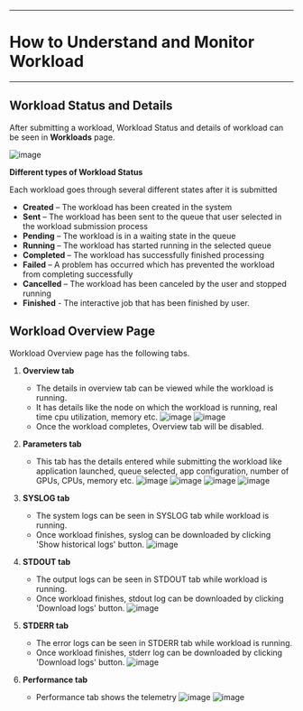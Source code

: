 ***
# How to Understand and Monitor Workload
***

## **Workload Status and Details**
After submitting a workload, Workload Status and details of workload can be seen in **Workloads** page.

   ![image](https://github.com/amddcgpuce/AMDAcceleratorCloudGuides/assets/137475062/8ff78b1e-027e-46a7-9166-b9a5a7056e40)

**Different types of Workload Status**<br/>  

Each workload goes through several different states after it is submitted 
* **Created** – The workload has been created in the system
* **Sent** – The workload has been sent to the queue that user selected in the workload submission process
* **Pending** – The workload is in a waiting state in the queue
* **Running** – The workload has started running in the selected queue
* **Completed** – The workload has successfully finished processing
* **Failed** – A problem has occurred which has prevented the workload from completing successfully
* **Cancelled** – The workload has been canceled by the user and stopped running
* **Finished** - The interactive job that has been finished by user.

## **Workload Overview Page**

Workload Overview page has the following tabs.
1. **Overview tab**  
   * The details in overview tab can be viewed while the workload is running.
   * It has details like the node on which the workload is running, real time cpu utilization, memory etc.
     ![image](https://github.com/amddcgpuce/AMDAcceleratorCloudGuides/assets/137475062/3fed5764-adb1-41c7-8cd3-b3c6487ff77c)
     ![image](https://github.com/amddcgpuce/AMDAcceleratorCloudGuides/assets/137475062/842e4eea-3666-4d56-b516-328a964bd559)
   * Once the workload completes, Overview tab will be disabled.
    
2. **Parameters tab**
   * This tab has the details entered while submitting the workload like application launched, queue selected, app configuration, number of GPUs, CPUs, memory etc.
     ![image](https://github.com/amddcgpuce/AMDAcceleratorCloudGuides/assets/137475062/da856773-47c6-4af2-afb2-bbde93e54c37)
     ![image](https://github.com/amddcgpuce/AMDAcceleratorCloudGuides/assets/137475062/e4ba9d23-58e7-438b-a541-9f191a802c3c)
     ![image](https://github.com/amddcgpuce/AMDAcceleratorCloudGuides/assets/137475062/a6bdb4f6-220c-4e6f-badc-7288e2041afe)
     ![image](https://github.com/amddcgpuce/AMDAcceleratorCloudGuides/assets/137475062/b1f08736-4ba9-429a-b94b-79d7fb13d468)
     
3. **SYSLOG tab**
    * The system logs can be seen in SYSLOG tab while workload is running.
    * Once workload finishes, syslog can be downloaded by clicking 'Show historical logs' button.
      ![image](https://github.com/amddcgpuce/AMDAcceleratorCloudGuides/assets/137475062/fe86eef0-e24b-4777-a6a1-ff576fdb4b82)
      
4. **STDOUT tab**
    * The output logs can be seen in STDOUT tab while workload is running.
    * Once workload finishes, stdout log can be downloaded by clicking 'Download logs' button.
      ![image](https://github.com/amddcgpuce/AMDAcceleratorCloudGuides/assets/137475062/66b13e07-108f-4c3c-83ed-49bd815e9167)
      
5. **STDERR tab**
    * The error logs can be seen in STDERR tab while workload is running.
    * Once workload finishes, stderr log can be downloaded by clicking 'Download logs' button.
      ![image](https://github.com/amddcgpuce/AMDAcceleratorCloudGuides/assets/137475062/4306f322-31ca-42a3-800d-c06ca60f453a)
      
6. **Performance tab**
    * Performance tab shows the telemetry
      ![image](https://github.com/amddcgpuce/AMDAcceleratorCloudGuides/assets/137475062/9a145a6d-ae41-41a6-98aa-40d3b7e0d785)
      ![image](https://github.com/amddcgpuce/AMDAcceleratorCloudGuides/assets/137475062/0e41cd29-a453-4021-9a0d-357b914c7a46)
